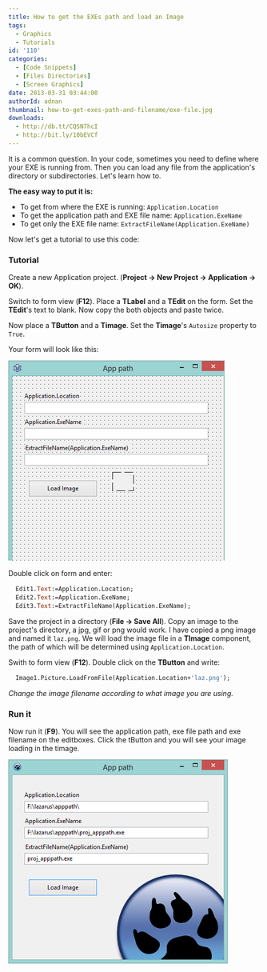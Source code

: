 ```yaml
---
title: How to get the EXEs path and load an Image
tags:
  - Graphics
  - Tutorials
id: '110'
categories:
  - [Code Snippets]
  - [Files Directories]
  - [Screen Graphics]
date: 2013-03-31 03:44:00
authorId: adnan
thumbnail: how-to-get-exes-path-and-filename/exe-file.jpg
downloads:
  - http://db.tt/CQSN7hcI
  - http://bit.ly/10bEVCf
---
```


It is a common question. In your code, sometimes you need to define where your EXE is running from. Then you can load any file from the application's directory or subdirectories. Let's learn how to.
<!-- more -->


**The easy way to put it is:**
- To get from where the EXE is running: `Application.Location`
- To get the application path and EXE file name: `Application.ExeName`
- To get only the EXE file name: `ExtractFileName(Application.ExeName)`

Now let's get a tutorial to use this code:


### Tutorial

Create a new Application project. (**Project -> New Project -> Application -> OK**).

Switch to form view (**F12**). Place a **TLabel** and a **TEdit** on the form. Set the **TEdit**'s text to blank. Now copy the both objects and paste twice.

Now place a **TButton** and a **Timage**. Set the **Timage**'s `Autosize` property to `True`.

Your form will look like this:


![](how-to-get-exes-path-and-filename/apppath-1.gif)


Double click on form and enter:

```pascal
  Edit1.Text:=Application.Location;
  Edit2.Text:=Application.ExeName;
  Edit3.Text:=ExtractFileName(Application.ExeName);
```

Save the project in a directory (**File -> Save All**). Copy an image to the project's directory, a jpg, gif or png would work. I have copied a png image and named it `laz.png`. We will load the image file in a **TImage** component, the path of which will be determined using `Application.Location`.

Swith to form view (**F12**). Double click on the **TButton** and write:

```pascal
  Image1.Picture.LoadFromFile(Application.Location+'laz.png');
```

_Change the image filename according to what image you are using._


### Run it

Now run it (**F9**). You will see the application path, exe file path and exe filename on the editboxes. Click the tButton and you will see your image loading in the timage.


![](how-to-get-exes-path-and-filename/apppath-2.gif)

